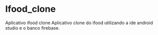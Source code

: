 # Ifood_clone
Aplicativo ifood clone
Aplicativo clone do ifood utilizando a ide android studio e o banco firebase.
